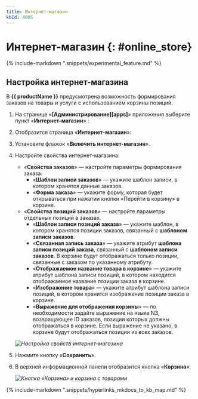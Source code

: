 ```yaml
---
title: Интернет-магазин
kbId: 4805
---
```


# Интернет-магазин {: #online_store}

{% include-markdown ".snippets/experimental_feature.md" %}

## Настройка интернет-магазина

В **{{ productName }}** предусмотрена возможность формирования заказов на товары и услуги с использованием корзины позиций.

1. На странице «**[Администрирование][apps]**» приложения выберите пункт «**Интернет-магазин**» <i class="fa-light fa-cart-shopping"></i>:
2. Отобразится страница «**Интернет-магазин**»:
3. Установите флажок «**Включить интернет-магазин**».
4. Настройте свойства интернет-магазина:

    - «**Свойства заказов**» — настройте параметры формирования заказа.
        - «**Шаблон записи заказов**» — укажите шаблон записи, в котором хранятся данные заказов.
        - «**Форма заказа**» — укажите форму, которая будет открываться при нажатии кнопки «Перейти в корзину» в корзине.
    - «**Свойства позиций заказов**» — настройте параметры отдельных позиций в заказах.
        - «**Шаблон записи позиций заказа**» — укажите шаблон, в котором хранятся позиции заказов, связанный с **шаблоном записи заказов**.
        - «**Связанная запись заказа**» — укажите атрибут **шаблона записи позиций заказа**, связанный с **шаблоном записи заказов**. В корзине будут отображаться только позиции, связанные с заказом по указанному атрибуту.
        - «**Отображаемое название товара в корзине**» — укажите атрибут шаблона записи позиций, в котором находится отображаемое название позиции заказа в корзине.
        - «**Изображение товара**» — укажите атрибут шаблона записи позиций, в котором хранится изображение позиции заказа в корзине.
        - «**Выражение для отображения корзины**» — по необходимости задайте выражение на языке N3, возвращающее ID заказов, позиции которых должны отображаться в корзине. Если выражение не указано, в корзине будут отображаться позиции из всех заказов.

    *![Настройка свойств интернет-магазина](img/online_store_settings.png)*

5. Нажмите кнопку «**Сохранить**».
6. В верхней информационной панели отобразится кнопка «**Корзина**»:

    *![Кнопка «Корзина» и корзина с товарами](img/online_store_cart.png)*

{%
include-markdown ".snippets/hyperlinks_mkdocs_to_kb_map.md"
%}
